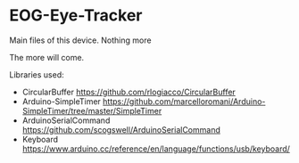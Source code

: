 # EOG-Eye-Tracker
Main files of this device. Nothing more

The more will come.


Libraries used: 

- CircularBuffer                https://github.com/rlogiacco/CircularBuffer
- Arduino-SimpleTimer           https://github.com/marcelloromani/Arduino-SimpleTimer/tree/master/SimpleTimer
- ArduinoSerialCommand          https://github.com/scogswell/ArduinoSerialCommand
- Keyboard                      https://www.arduino.cc/reference/en/language/functions/usb/keyboard/